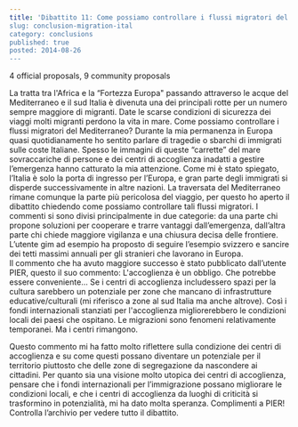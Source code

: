 ```yaml
---
title: 'Dibattito 11: Come possiamo controllare i flussi migratori del Mediterraneo?
slug: conclusion-migration-ital
category: conclusions
published: true
posted: 2014-08-26
---
```


4 official proposals, 9 community proposals

La tratta tra l'Africa e la “Fortezza Europa" passando attraverso le acque del Mediterraneo e il sud Italia è divenuta una dei principali rotte per un numero sempre maggiore di migranti. Date le scarse condizioni di sicurezza dei viaggi molti migranti perdono la vita in mare. Come possiamo controllare i flussi migratori del Mediterraneo?
Durante la mia permanenza in Europa quasi quotidianamente ho sentito parlare di tragedie o sbarchi di immigrati sulle coste Italiane. Spesso le immagini di queste “carrette” del mare sovraccariche di persone e dei centri di accoglienza inadatti a gestire l’emergenza hanno catturato la mia attenzione. Come mi è stato spiegato, l’Italia è solo la porta di ingresso per l’Europa, e gran parte degli immigrati si disperde successivamente in altre nazioni. La traversata del Mediterraneo rimane comunque la parte più pericolosa del viaggio, per questo ho aperto il dibattito chiedendo come possiamo controllare tali flussi migratori. 
I commenti si sono divisi principalmente in due categorie: da una parte chi propone soluzioni per cooperare e trarre vantaggi dall’emergenza, dall’altra parte chi chiede maggiore vigilanza e una chiusura decisa delle frontiere. L’utente gim ad esempio ha proposto di seguire l’esempio svizzero e sancire dei tetti massimi annuali per gli stranieri che lavorano in Europa.       
Il commento che ha avuto maggiore successo è stato pubblicato dall’utente PIER, questo il suo commento: 
L'accoglienza è un obbligo. Che potrebbe essere conveniente... Se i centri di accoglienza includessero spazi per la cultura sarebbero un potenziale per zone che mancano di infrastrutture educative/culturali (mi riferisco a zone al sud Italia ma anche altrove). Così i fondi internazionali stanziati per l'accoglienza migliorerebbero le condizioni locali dei paesi che ospitano. Le migrazioni sono fenomeni relativamente temporanei. Ma i centri rimangono.

Questo commento mi ha fatto molto riflettere sulla condizione dei centri di accoglienza e su come questi possano diventare un potenziale per il territorio piuttosto che delle zone di segregazione da nascondere ai cittadini. Per quanto sia una visione molto utopica dei centri di accoglienza, pensare che i fondi internazionali per l’immigrazione possano migliorare le condizioni locali, e che i centri di accoglienza da luoghi di criticità si trasformino in potenzialità, mi ha dato molta speranza. 
Complimenti a PIER! Controlla l’archivio per vedere tutto il dibattito.

